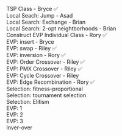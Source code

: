 TSP Class - Bryce ✅  
Local Seach: Jump - Asad  
Local Search: Exchange - Brian  
Local Search: 2-opt neightborhoods - Brian  
Construct EVP Individual Class - Rory ✅  
EVP: insert - Bryce  
EVP: swap - Riley  ✅  
EVP: inversion - Rory  ✅  
EVP: Order Crossover - Riley  ✅  
EVP: PMX Crossover - Riley  ✅  
EVP: Cycle Crossover - Riley  
EVP: Edge Recombination - Rory  ✅  
Selection: fitness-proportional  
Selection: tournament selection  
Selection: Elitism  
EVP: 1  
EVP: 2  
EVP: 3  
Inver-over  
